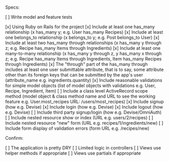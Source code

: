 Specs:

[ ] Write model and feature tests

[x] Using Ruby on Rails for the project
[x] Include at least one has_many relationship (x has_many y; e.g. User has_many Recipes)
[x] Include at least one belongs_to relationship (x belongs_to y; e.g. Post belongs_to User)
[x] Include at least two has_many through relationships (x has_many y through z; e.g. Recipe has_many Items through Ingredients)
[x] Include at least one many-to-many relationship (x has_many y through z, y has_many x through z; e.g. Recipe has_many Items through Ingredients, Item has_many Recipes through Ingredients)
[x] The "through" part of the has_many through includes at least one user submittable attribute, that is to say, some attribute other than its foreign keys that can be submitted by the app's user (attribute_name e.g. ingredients.quantity)
[x] Include reasonable validations for simple model objects (list of model objects with validations e.g. User, Recipe, Ingredient, Item)
[ ] Include a class level ActiveRecord scope method (model object & class method name and URL to see the working feature e.g. User.most_recipes URL: /users/most_recipes)
[x] Include signup (how e.g. Devise)
[x] Include login (how e.g. Devise)
[x] Include logout (how e.g. Devise)
[ ] Include third party signup/login (how e.g. Devise/OmniAuth)
[ ] Include nested resource show or index (URL e.g. users/2/recipes)
[ ] Include nested resource "new" form (URL e.g. recipes/1/ingredients/new)
[ ] Include form display of validation errors (form URL e.g. /recipes/new)


Confirm:

[ ] The application is pretty DRY
[ ] Limited logic in controllers
[ ] Views use helper methods if appropriate
[ ] Views use partials if appropriate
